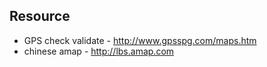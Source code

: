 
## Resource
* GPS check validate - http://www.gpsspg.com/maps.htm
* chinese amap - http://lbs.amap.com
